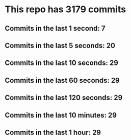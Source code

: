 # This repo has 3179 commits

## Commits in the last 1 second: 7
## Commits in the last 5 seconds: 20
## Commits in the last 10 seconds: 29
## Commits in the last 60 seconds: 29
## Commits in the last 120 seconds: 29
## Commits in the last 10 minutes: 29
## Commits in the last 1 hour: 29
